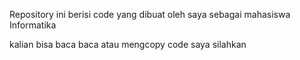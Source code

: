 Repository ini berisi code yang dibuat oleh saya sebagai mahasiswa Informatika

kalian bisa baca baca atau mengcopy code saya silahkan

